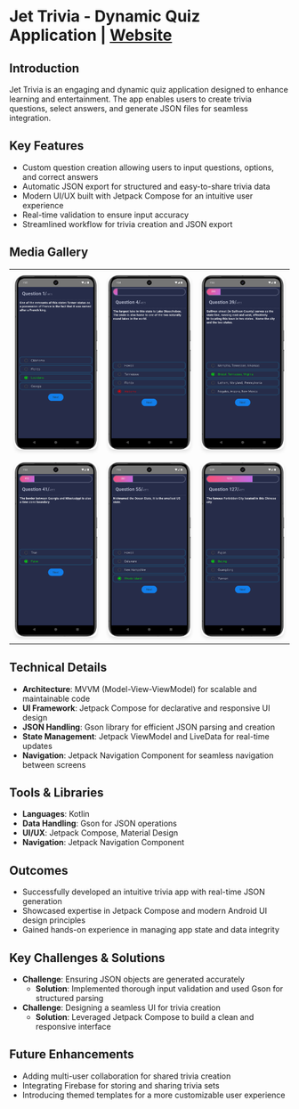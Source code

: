 # Jet Trivia - Dynamic Quiz Application | [Website](https://ritikraaj77.github.io/WhisperBox/)

## Introduction

Jet Trivia is an engaging and dynamic quiz application designed to enhance learning and entertainment. The app enables users to create trivia questions, select answers, and generate JSON files for seamless integration.

## Key Features
- Custom question creation allowing users to input questions, options, and correct answers
- Automatic JSON export for structured and easy-to-share trivia data
- Modern UI/UX built with Jetpack Compose for an intuitive user experience
- Real-time validation to ensure input accuracy
- Streamlined workflow for trivia creation and JSON export

## Media Gallery

<!-- 2x3 Grid with Video and Images -->
<table style="width:100%;">
  <tr>
    <!-- First row: video + 2 images -->
    <td style="padding: 10px;">
      <img src="assets/S1.png" alt="Home Screen" style="width:100%; border-radius:10px; box-shadow: 0 4px 6px rgba(0, 0, 0, 0.1);"/>
    </td>
    <td style="padding: 10px;">
      <img src="assets/S2.png" alt="Question Input Screen" style="width:100%; border-radius:10px; box-shadow: 0 4px 6px rgba(0, 0, 0, 0.1);" />
    </td>
    <td style="padding: 10px;">
      <img src="assets/S3.png" alt="JSON Preview Screen" style="width:100%; border-radius:10px; box-shadow: 0 4px 6px rgba(0, 0, 0, 0.1);" />
    </td>
  </tr>
  <tr>
    <!-- Second row: 3 images -->
    <td style="padding: 10px;">
      <img src="assets/S4.png" alt="Real-time Validation" style="width:100%; border-radius:10px; box-shadow: 0 4px 6px rgba(0, 0, 0, 0.1);" />
    </td>
    <td style="padding: 10px;">
      <img src="assets/S5.png" alt="JSON Creation" style="width:100%; border-radius:10px; box-shadow: 0 4px 6px rgba(0, 0, 0, 0.1);" />
    </td>
    <td style="padding: 10px;">
      <img src="assets/S6.png" alt="Jetpack Compose UI" style="width:100%; border-radius:10px; box-shadow: 0 4px 6px rgba(0, 0, 0, 0.1);" />
    </td>
  </tr>
</table>

## Technical Details
- **Architecture**: MVVM (Model-View-ViewModel) for scalable and maintainable code
- **UI Framework**: Jetpack Compose for declarative and responsive UI design
- **JSON Handling**: Gson library for efficient JSON parsing and creation
- **State Management**: Jetpack ViewModel and LiveData for real-time updates
- **Navigation**: Jetpack Navigation Component for seamless navigation between screens

## Tools & Libraries
- **Languages**: Kotlin
- **Data Handling**: Gson for JSON operations
- **UI/UX**: Jetpack Compose, Material Design
- **Navigation**: Jetpack Navigation Component

## Outcomes
- Successfully developed an intuitive trivia app with real-time JSON generation
- Showcased expertise in Jetpack Compose and modern Android UI design principles
- Gained hands-on experience in managing app state and data integrity

## Key Challenges & Solutions
- **Challenge**: Ensuring JSON objects are generated accurately
  - **Solution**: Implemented thorough input validation and used Gson for structured parsing
- **Challenge**: Designing a seamless UI for trivia creation
  - **Solution**: Leveraged Jetpack Compose to build a clean and responsive interface

## Future Enhancements
- Adding multi-user collaboration for shared trivia creation
- Integrating Firebase for storing and sharing trivia sets
- Introducing themed templates for a more customizable user experience
